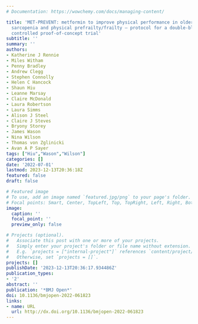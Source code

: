 ```yaml
---
# Documentation: https://wowchemy.com/docs/managing-content/

title: 'MET-PREVENT: metformin to improve physical performance in older people with
  sarcopenia and physical prefrailty/frailty – protocol for a double-blind, randomised
  controlled proof-of-concept trial'
subtitle: ''
summary: ''
authors:
- Katherine J Rennie
- Miles Witham
- Penny Bradley
- Andrew Clegg
- Stephen Connolly
- Helen C Hancock
- Shaun Hiu
- Leanne Marsay
- Claire McDonald
- Laura Robertson
- Laura Simms
- Alison J Steel
- Claire J Steves
- Bryony Storey
- James Wason
- Nina Wilson
- Thomas von Zglinicki
- Avan A P Sayer
tags: ["Hiu","Wason","Wilson"]
categories: []
date: '2022-07-01'
lastmod: 2023-12-13T20:36:18Z
featured: false
draft: false

# Featured image
# To use, add an image named `featured.jpg/png` to your page's folder.
# Focal points: Smart, Center, TopLeft, Top, TopRight, Left, Right, BottomLeft, Bottom, BottomRight.
image:
  caption: ''
  focal_point: ''
  preview_only: false

# Projects (optional).
#   Associate this post with one or more of your projects.
#   Simply enter your project's folder or file name without extension.
#   E.g. `projects = ["internal-project"]` references `content/project/deep-learning/index.md`.
#   Otherwise, set `projects = []`.
projects: []
publishDate: '2023-12-13T20:36:17.934486Z'
publication_types:
- '2'
abstract: ''
publication: '*BMJ Open*'
doi: 10.1136/bmjopen-2022-061823
links:
- name: URL
  url: http://dx.doi.org/10.1136/bmjopen-2022-061823
---
```

